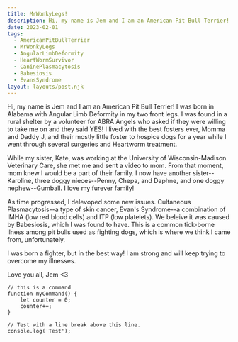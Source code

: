 ```yaml
---
title: MrWonkyLegs!
description: Hi, my name is Jem and I am an American Pit Bull Terrier!
date: 2023-02-01
tags:
  - AmericanPitBullTerrier
  - MrWonkyLegs
  - AngularLimbDeformity
  - HeartWormSurvivor
  - CaninePlasmacytosis
  - Babesiosis
  - EvansSyndrome
layout: layouts/post.njk
---
```


Hi, my name is Jem and I am an American Pit Bull Terrier! I was born in Alabama with Angular Limb Deformity in my two front legs. I was found in a rural shelter by a volunteer for ABRA Angels who asked if they were willing to take me on and they said YES! I lived with the best fosters ever, Momma and Daddy J, and their mostly little foster to hospice dogs for a year while I went through several surgeries and Heartworm treatment.

While my sister, Kate, was working at the University of Wisconsin-Madison Veterinary Care, she met me and sent a video to mom. From that moment, mom knew I would be a part of their family. I now have another sister--Karoline, three doggy nieces--Penny, Chepa, and Daphne, and one doggy nephew--Gumball. I love my furever family!

As time progressed, I delevoped some new issues. Cultaneous Plasmacytosis--a type of skin cancer, Evan's Syndrome--a combination of IMHA (low red blood cells) and ITP (low platelets). We beleive it was caused by Babesiosis, which I was found to have. This is a common tick-borne ilness among pit bulls used as fighting dogs, which is where we think I came from, unfortunately.

I was born a fighter, but in the best way! I am strong and will keep trying to overcome my illnesses.

Love you all,
Jem <3



```text/2-3
// this is a command
function myCommand() {
	let counter = 0;
	counter++;
}

// Test with a line break above this line.
console.log('Test');
```
